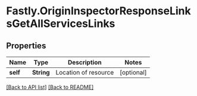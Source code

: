 # Fastly.OriginInspectorResponseLinksGetAllServicesLinks

## Properties

Name | Type | Description | Notes
------------ | ------------- | ------------- | -------------
**self** | **String** | Location of resource | [optional] 


[[Back to API list]](../../README.md#endpoints) [[Back to README]](../../README.md)
